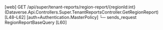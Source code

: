 [web] GET /api/super/tenant-reports/region-report/{regionId:int}  (Dataverse.Api.Controllers.Super.TenantReportsController.GetRegionReport)  [L48–L62] [auth=Authentication.MasterPolicy]
  └─ sends_request RegionReportBaseQuery [L60]

